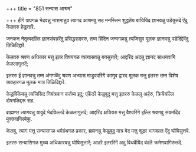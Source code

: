 +++
title = "851 सन्यास आश्रम"

+++
हीगॆ पापगळ भेदवन्नु नाशमाडुव त्यागद आश्रमवु सह मनस्सिन शुद्धतॆय बायियिंद ज्ञानवन्नु पडॆयुत्तदॆ ऎंदु कॆलवरु हेळुत्तारॆ.

जनकन नेतृत्वदल्लि ज्ञानसंपन्नरॆंदु प्रसिद्धरादवरु, तम्म हिंदिन जन्मगळन्नु त्यजिसुव मूलक ज्ञानवन्नु पडॆदिद्देवॆंदु तिळिदिद्दारॆ.

कॆलवरु श्रवण अधिकार मत्तु इतर विषयगळ व्यत्यासवन्नु बयसुत्तारॆ; आद्दरिंद अदन्नु ज्ञानद साधनवागि केळलागुत्तदॆ;

इतररु ई ज्ञानवन्नु तम्म अंगगळॆंदु श्रवण अभ्यास माडुववरिगॆ काणुव द्वारद मूलक मत्तु इतररु तम्म विशेष व्यवहारगळ मूलक मात्र तिळिदिद्दारॆ.

केळुविकॆयन्नु त्यजिसिद नियंत्रकन कर्तव्य इदु; एकॆंदरॆ केळुवुदु मत्तु इतररु केळलु अर्हरु, क्रियॆयल्लि दोषगळिद्दरू सह.

ब्राह्मणर त्यागवन्नु यावुदे भेदविल्लदॆ केळलागुत्तदॆ; आद्दरिंद क्षत्रियरु मत्तु वैश्यरिगॆ इल्लि श्रवणवु संयमदिंद मुक्तवागिरबेकु.

कॆलवु, त्याग मत्तु सन्यासगळ धर्मग्रंथगळ प्रकार, ब्रह्मनन्नु केळुवुदु मात्र वेद मत्तु शूद्रर भागवल्ल ऎंदु घोषिसुत्तवॆ.

इतररु सन्यासिगळ मुख्य अधिकारवन्नु घोषिसुत्तारॆ; आदरॆ इतररिगॆ अदु विधवॆयिंद बंदंतॆ क्रमेणवागिरुत्तदॆ.

